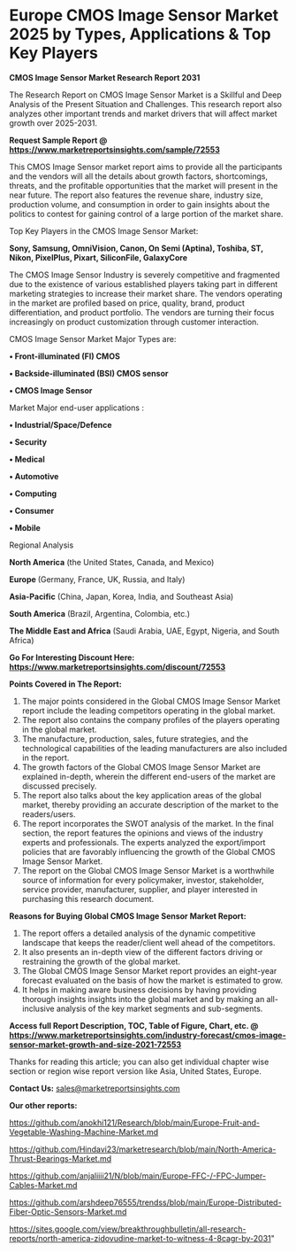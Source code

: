 # Europe CMOS Image Sensor Market 2025 by Types, Applications & Top Key Players

<strong>CMOS Image Sensor Market Research Report 2031</strong>

The Research Report on CMOS Image Sensor Market is a Skillful and Deep Analysis of the Present Situation and Challenges. This research report also analyzes other important trends and market drivers that will affect market growth over 2025-2031.

<strong>Request Sample Report @ <a href=https://www.marketreportsinsights.com/sample/72553>https://www.marketreportsinsights.com/sample/72553</a></strong>

This CMOS Image Sensor market report aims to provide all the participants and the vendors will all the details about growth factors, shortcomings, threats, and the profitable opportunities that the market will present in the near future. The report also features the revenue share, industry size, production volume, and consumption in order to gain insights about the politics to contest for gaining control of a large portion of the market share.

Top Key Players in the CMOS Image Sensor Market:

<strong>Sony, Samsung, OmniVision, Canon, On Semi (Aptina), Toshiba, ST, Nikon, PixelPlus, Pixart, SiliconFile, GalaxyCore</strong>

The CMOS Image Sensor Industry is severely competitive and fragmented due to the existence of various established players taking part in different marketing strategies to increase their market share. The vendors operating in the market are profiled based on price, quality, brand, product differentiation, and product portfolio. The vendors are turning their focus increasingly on product customization through customer interaction.

CMOS Image Sensor Market Major Types are:

<strong>• Front-illuminated (FI) CMOS

• Backside-illuminated (BSI) CMOS sensor

• CMOS Image Sensor</strong>

Market Major end-user applications :

<strong>• Industrial/Space/Defence

• Security

• Medical

• Automotive

• Computing

• Consumer

• Mobile</strong>

Regional Analysis

</u><strong><b>North America</b></strong> (the United States, Canada, and Mexico)

<strong><b>Europe </b></strong>(Germany, France, UK, Russia, and Italy)

<strong><b>Asia-Pacific</b></strong> (China, Japan, Korea, India, and Southeast Asia)

<strong><b>South America</b></strong> (Brazil, Argentina, Colombia, etc.)

<strong><b>The Middle East and Africa</b></strong> (Saudi Arabia, UAE, Egypt, Nigeria, and South Africa)

<strong>Go For Interesting Discount Here: <a href=https://www.marketreportsinsights.com/discount/72553>https://www.marketreportsinsights.com/discount/72553</a></strong>

<strong>Points Covered in The Report:</strong>
<ol>
  <li>The major points considered in the Global CMOS Image Sensor Market report include the leading competitors operating in the global market.</li>
  <li>The report also contains the company profiles of the players operating in the global market.</li>
  <li>The manufacture, production, sales, future strategies, and the technological capabilities of the leading manufacturers are also included in the report.</li>
  <li>The growth factors of the Global CMOS Image Sensor Market are explained in-depth, wherein the different end-users of the market are discussed precisely.</li>
  <li>The report also talks about the key application areas of the global market, thereby providing an accurate description of the market to the readers/users.</li>
  <li>The report incorporates the SWOT analysis of the market. In the final section, the report features the opinions and views of the industry experts and professionals. The experts analyzed the export/import policies that are favorably influencing the growth of the Global CMOS Image Sensor Market.</li>
  <li>The report on the Global CMOS Image Sensor Market is a worthwhile source of information for every policymaker, investor, stakeholder, service provider, manufacturer, supplier, and player interested in purchasing this research document.</li>
</ol>
<strong>Reasons for Buying Global CMOS Image Sensor Market Report:</strong>

<ol>
  <li>The report offers a detailed analysis of the dynamic competitive landscape that keeps the reader/client well ahead of the competitors.</li>
  <li>It also presents an in-depth view of the different factors driving or restraining the growth of the global market.</li>
  <li>The Global CMOS Image Sensor Market report provides an eight-year forecast evaluated on the basis of how the market is estimated to grow.</li>
  <li>It helps in making aware business decisions by having providing thorough insights insights into the global market and by making an all-inclusive analysis of the key market segments and sub-segments.</li>
</ol>
<strong>Access full Report Description, TOC, Table of Figure, Chart, etc. @ <a href=https://www.marketreportsinsights.com/industry-forecast/cmos-image-sensor-market-growth-and-size-2021-72553>https://www.marketreportsinsights.com/industry-forecast/cmos-image-sensor-market-growth-and-size-2021-72553</a></strong>


Thanks for reading this article; you can also get individual chapter wise section or region wise report version like Asia, United States, Europe.

<strong>Contact Us:</strong>
sales@marketreportsinsights.com

<strong>Our other reports:</strong>

<a href=https://github.com/anokhi121/Research/blob/main/Europe-Fruit-and-Vegetable-Washing-Machine-Market.md>https://github.com/anokhi121/Research/blob/main/Europe-Fruit-and-Vegetable-Washing-Machine-Market.md</a>

<a href=https://github.com/Hindavi23/marketresearch/blob/main/North-America-Thrust-Bearings-Market.md>https://github.com/Hindavi23/marketresearch/blob/main/North-America-Thrust-Bearings-Market.md</a>

<a href=https://github.com/anjaliiii21/N/blob/main/Europe-FFC-/-FPC-Jumper-Cables-Market.md>https://github.com/anjaliiii21/N/blob/main/Europe-FFC-/-FPC-Jumper-Cables-Market.md</a>

<a href=https://github.com/arshdeep76555/trendss/blob/main/Europe-Distributed-Fiber-Optic-Sensors-Market.md>https://github.com/arshdeep76555/trendss/blob/main/Europe-Distributed-Fiber-Optic-Sensors-Market.md</a>

<a href=https://sites.google.com/view/breakthroughbulletin/all-research-reports/north-america-zidovudine-market-to-witness-4-8cagr-by-2031>https://sites.google.com/view/breakthroughbulletin/all-research-reports/north-america-zidovudine-market-to-witness-4-8cagr-by-2031</a>"
